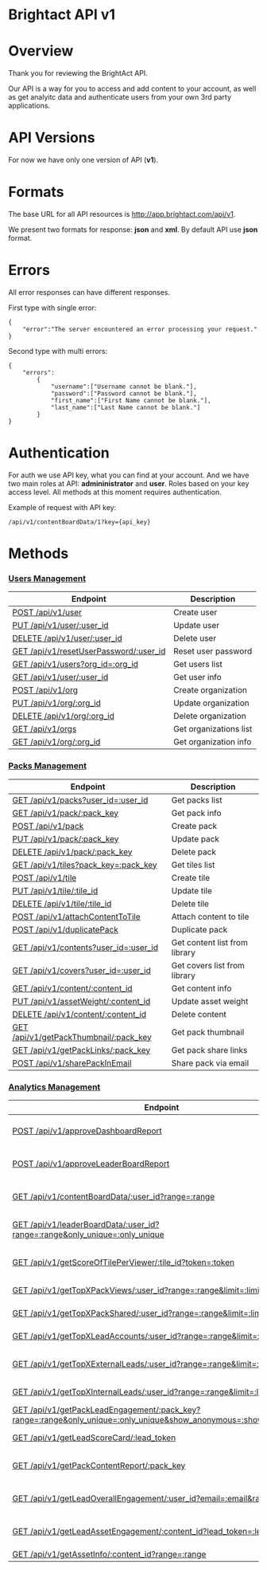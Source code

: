Brightact API v1
=================

Overview
=================

Thank you for reviewing the BrightAct API.

Our API is a way for you to access and add content to your account, as well as get analyitc data and authenticate users from your own 3rd party applications.


API Versions
=================
For now we have only one version of API (**v1**). 

Formats
=================
The base URL for all API resources is http://app.brightact.com/api/v1.

We present two formats for response: **json** and **xml**. By default API use **json** format. 

Errors
================

All error responses can have different responses.

First type with single error:
```
{
    "error":"The server encountered an error processing your request."
}
```

Second type with multi errors:
```
{
    "errors":
        {
            "username":["Username cannot be blank."],
            "password":["Password cannot be blank."],
            "first_name":["First Name cannot be blank."],
            "last_name":["Last Name cannot be blank."]
        }
}
```

Authentication
================
For auth we use API key, what you can find at your account. And we have two main roles at API: **admininistrator** and **user**. Roles based on your key access level. All methods at this moment requires authentication.

Example of request with API key:
```
/api/v1/contentBoardData/1?key={api_key}
```

Methods
================

### [Users Management](/v1_resources/users.md)

| Endpoint | Description |
| ---- | --------------- |
| [POST /api/v1/user](/v1_resources/users.md#post-apiv1user) | Create user |
| [PUT /api/v1/user/:user_id](/v1_resources/users.md#put-apiv1useruser_id) | Update user |
| [DELETE /api/v1/user/:user_id](/v1_resources/users.md#delete-apiv1useruser_id) | Delete user |
| [GET /api/v1/resetUserPassword/:user_id](/v1_resources/users.md#get-apiv1resetuserpassworduser_id) | Reset user password |
| [GET /api/v1/users?org_id=:org_id](/v1_resources/users.md#get-apiv1usersorg_idorg_id) | Get users list |
| [GET /api/v1/user/:user_id](/v1_resources/users.md#get-apiv1useruser_id) | Get user info |
| [POST /api/v1/org](/v1_resources/users.md#post-apiv1org) | Create organization |
| [PUT /api/v1/org/:org_id](/v1_resources/users.md#put-apiv1orgorg_id) | Update organization |
| [DELETE /api/v1/org/:org_id](/v1_resources/users.md#delete-apiv1orgorg_id) | Delete organization |
| [GET /api/v1/orgs](/v1_resources/users.md#get-apiv1orgs) | Get organizations list |
| [GET /api/v1/org/:org_id](/v1_resources/users.md#get-apiv1orgorg_id) | Get organization info |


### [Packs Management](/v1_resources/packs.md)

| Endpoint | Description |
| ---- | --------------- |
| [GET /api/v1/packs?user_id=:user_id](/v1_resources/packs.md) | Get packs list |
| [GET /api/v1/pack/:pack_key](/v1_resources/packs.md) | Get pack info |
| [POST /api/v1/pack](/v1_resources/packs.md) | Create pack |
| [PUT /api/v1/pack/:pack_key](/v1_resources/packs.md) | Update pack |
| [DELETE /api/v1/pack/:pack_key](/v1_resources/packs.md) | Delete pack |
| [GET /api/v1/tiles?pack_key=:pack_key](/v1_resources/packs.md) | Get tiles list |
| [POST /api/v1/tile](/v1_resources/packs.md) | Create tile |
| [PUT /api/v1/tile/:tile_id](/v1_resources/packs.md) | Update tile |
| [DELETE /api/v1/tile/:tile_id](/v1_resources/packs.md) | Delete tile |
| [POST /api/v1/attachContentToTile](/v1_resources/packs.md) | Attach content to tile |
| [POST /api/v1/duplicatePack](/v1_resources/packs.md) | Duplicate pack |
| [GET /api/v1/contents?user_id=:user_id](/v1_resources/packs.md) | Get content list from library |
| [GET /api/v1/covers?user_id=:user_id](/v1_resources/packs.md) | Get covers list from library |
| [GET /api/v1/content/:content_id](/v1_resources/packs.md) | Get content info |
| [PUT /api/v1/assetWeight/:content_id](/v1_resources/packs.md) | Update asset weight |
| [DELETE /api/v1/content/:content_id](/v1_resources/packs.md) | Delete content |
| [GET /api/v1/getPackThumbnail/:pack_key](/v1_resources/packs.md) | Get pack thumbnail |
| [GET /api/v1/getPackLinks/:pack_key](/v1_resources/packs.md) | Get pack share links |
| [POST /api/v1/sharePackInEmail](/v1_resources/packs.md) | Share pack via email |


### [Analytics Management](/v1_resources/analytics.md)

| Endpoint | Description |
| ---- | --------------- |
| [POST /api/v1/approveDashboardReport](/v1_resources/analytics.md#post-apiv1approvedashboardreport) | Approve Dashboard report |
| [POST /api/v1/approveLeaderBoardReport](/v1_resources/analytics.md#post-apiv1approveleaderboardreport) | Approve LeaderBoard report |
| [GET /api/v1/contentBoardData/:user_id?range=:range](/v1_resources/analytics.md#get-apiv1contentboarddatauser_idrangerange) | Get ContentBoard data |
| [GET /api/v1/leaderBoardData/:user_id?range=:range&only_unique=:only_unique](/v1_resources/analytics.md#get-apiv1leaderboarddatauser_idrangerangeonly_uniqueonly_unique) |  Get LeaderBoard data |
| [GET /api/v1/getScoreOfTilePerViewer/:tile_id?token=:token](/v1_resources/analytics.md#get-apiv1getscoreoftileperviewertile_idtokentoken) |  Get score of time per lead session |
| [GET /api/v1/getTopXPackViews/:user_id?range=:range&limit=:limit](/v1_resources/analytics.md#get-apiv1gettopxpackviewsuser_idrangerangelimitlimit) | Get Top pack views |
| [GET /api/v1/getTopXPackShared/:user_id?range=:range&limit=:limit](/v1_resources/analytics.md#get-apiv1gettopxpackshareduser_idrangerangelimitlimit) | Get Top pack shared |
| [GET /api/v1/getTopXLeadAccounts/:user_id?range=:range&limit=:limit](/v1_resources/analytics.md#get-apiv1gettopxleadaccountsuser_idrangerangelimitlimit) | Get Top pack leads |
| [GET /api/v1/getTopXExternalLeads/:user_id?range=:range&limit=:limit](/v1_resources/analytics.md#get-apiv1gettopxexternalleadsuser_idrangerangelimitlimit) | Get Top external leads |
| [GET /api/v1/getTopXInternalLeads/:user_id?range=:range&limit=:limit](/v1_resources/analytics.md#get-apiv1gettopxinternalleadsuser_idrangerangelimitlimit) | Get Top internal leads |
| [GET /api/v1/getPackLeadEngagement/:pack_key?range=:range&only_unique=:only_unique&show_anonymous=:show_anonymous](/v1_resources/analytics.md#get-apiv1getpackleadengagementpack_keyrangerangeonly_uniqueonly_uniqueshow_anonymousshow_anonymous) | Get pack lead engagement |
| [GET /api/v1/getLeadScoreCard/:lead_token](/v1_resources/analytics.md#get-apiv1getleadscorecardlead_token) | Get Lead score card |
| [GET /api/v1/getPackContentReport/:pack_key](/v1_resources/analytics.md#get-apiv1getpackcontentreportpack_key) | Get pack content report data |
| [GET /api/v1/getLeadOverallEngagement/:user_id?email=:email&range=:range](/v1_resources/analytics.md#get-apiv1getleadoverallengagementuser_idemailemailrangerange) | Get lead overall engagement |
| [GET /api/v1/getLeadAssetEngagement/:content_id?lead_token=:lead_token](/v1_resources/analytics.md#get-apiv1getleadassetengagementcontent_idlead_tokenlead_token) | Get lead asset engagement |
| [GET /api/v1/getAssetInfo/:content_id?range=:range](/v1_resources/analytics.md#get-apiv1getassetinfocontent_idrangerange) | Get asset info |

